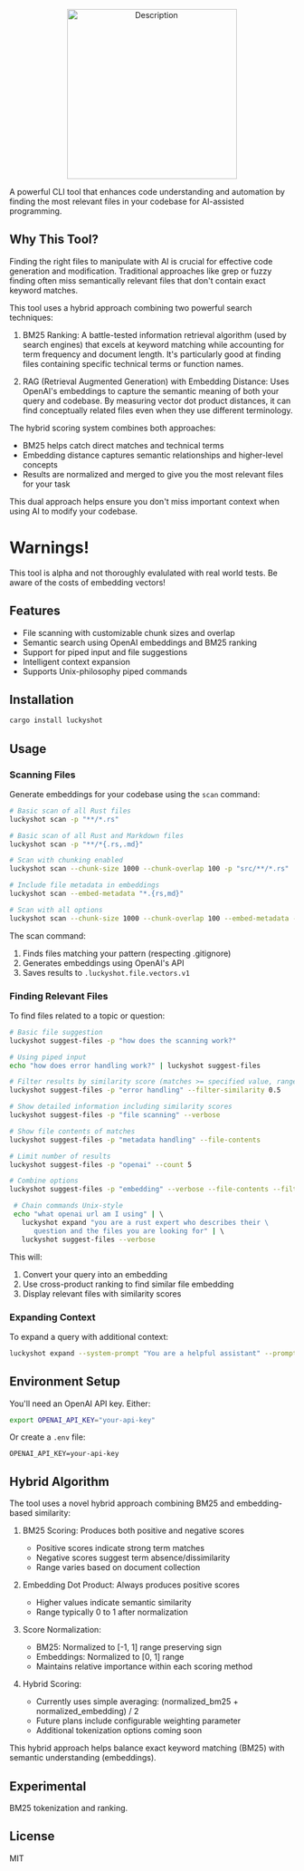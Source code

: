 <p align="center">
  <img src="https://github.com/user-attachments/assets/b58cd03b-1cd8-4d97-b0e1-5498c83df2a3" alt="Description" width="300">
</p>

A powerful CLI tool that enhances code understanding and automation by finding the most relevant files in your codebase for AI-assisted programming.

## Why This Tool?

Finding the right files to manipulate with AI is crucial for effective code generation and modification. Traditional approaches like grep or fuzzy finding often miss semantically relevant files that don't contain exact keyword matches.

This tool uses a hybrid approach combining two powerful search techniques:

1. BM25 Ranking: A battle-tested information retrieval algorithm (used by search engines) that excels at keyword matching while accounting for term frequency and document length. It's particularly good at finding files containing specific technical terms or function names.

2. RAG (Retrieval Augmented Generation) with Embedding Distance: Uses OpenAI's embeddings to capture the semantic meaning of both your query and codebase. By measuring vector dot product distances, it can find conceptually related files even when they use different terminology.

The hybrid scoring system combines both approaches:
- BM25 helps catch direct matches and technical terms
- Embedding distance captures semantic relationships and higher-level concepts
- Results are normalized and merged to give you the most relevant files for your task

This dual approach helps ensure you don't miss important context when using AI to modify your codebase.

# Warnings!

This tool is alpha and not thoroughly evalulated with real world tests.  Be aware of the costs of embedding vectors!

## Features

- File scanning with customizable chunk sizes and overlap
- Semantic search using OpenAI embeddings and BM25 ranking
- Support for piped input and file suggestions
- Intelligent context expansion
- Supports Unix-philosophy piped commands

## Installation

```bash
cargo install luckyshot
```

## Usage

### Scanning Files

Generate embeddings for your codebase using the `scan` command:

```bash
# Basic scan of all Rust files
luckyshot scan -p "**/*.rs"

# Basic scan of all Rust and Markdown files
luckyshot scan -p "**/*{.rs,.md}"

# Scan with chunking enabled
luckyshot scan --chunk-size 1000 --chunk-overlap 100 -p "src/**/*.rs"

# Include file metadata in embeddings
luckyshot scan --embed-metadata "*.{rs,md}"

# Scan with all options
luckyshot scan --chunk-size 1000 --chunk-overlap 100 --embed-metadata -p "**/*.rs"
```

The scan command:
1. Finds files matching your pattern (respecting .gitignore)
2. Generates embeddings using OpenAI's API
3. Saves results to `.luckyshot.file.vectors.v1`

### Finding Relevant Files

To find files related to a topic or question:

```bash
# Basic file suggestion
luckyshot suggest-files -p "how does the scanning work?"

# Using piped input
echo "how does error handling work?" | luckyshot suggest-files

# Filter results by similarity score (matches >= specified value, range 0.0 to 1.0)
luckyshot suggest-files -p "error handling" --filter-similarity 0.5

# Show detailed information including similarity scores
luckyshot suggest-files -p "file scanning" --verbose

# Show file contents of matches
luckyshot suggest-files -p "metadata handling" --file-contents

# Limit number of results
luckyshot suggest-files -p "openai" --count 5

# Combine options
luckyshot suggest-files -p "embedding" --verbose --file-contents --filter-similarity 0.7 --count 3

 # Chain commands Unix-style                                                                                                                                                              
 echo "what openai url am I using" | \                                                                                                                                                    
   luckyshot expand "you are a rust expert who describes their \                                                                                                                          
      question and the files you are looking for" | \                                                                                                                                     
   luckyshot suggest-files --verbose  
```

This will:
1. Convert your query into an embedding
2. Use cross-product ranking to find similar file embedding
3. Display relevant files with similarity scores

### Expanding Context

To expand a query with additional context:

```bash
luckyshot expand --system-prompt "You are a helpful assistant" --prompt "describe the implementation"
```

## Environment Setup

You'll need an OpenAI API key. Either:

```bash
export OPENAI_API_KEY="your-api-key"
```

Or create a `.env` file:
```
OPENAI_API_KEY=your-api-key
```

## Hybrid Algorithm

The tool uses a novel hybrid approach combining BM25 and embedding-based similarity:

1. BM25 Scoring: Produces both positive and negative scores
   - Positive scores indicate strong term matches
   - Negative scores suggest term absence/dissimilarity
   - Range varies based on document collection

2. Embedding Dot Product: Always produces positive scores
   - Higher values indicate semantic similarity
   - Range typically 0 to 1 after normalization

3. Score Normalization:
   - BM25: Normalized to [-1, 1] range preserving sign
   - Embeddings: Normalized to [0, 1] range
   - Maintains relative importance within each scoring method

4. Hybrid Scoring:
   - Currently uses simple averaging: (normalized_bm25 + normalized_embedding) / 2
   - Future plans include configurable weighting parameter
   - Additional tokenization options coming soon

This hybrid approach helps balance exact keyword matching (BM25) with semantic understanding (embeddings).

## Experimental

BM25 tokenization and ranking.

## License

MIT
